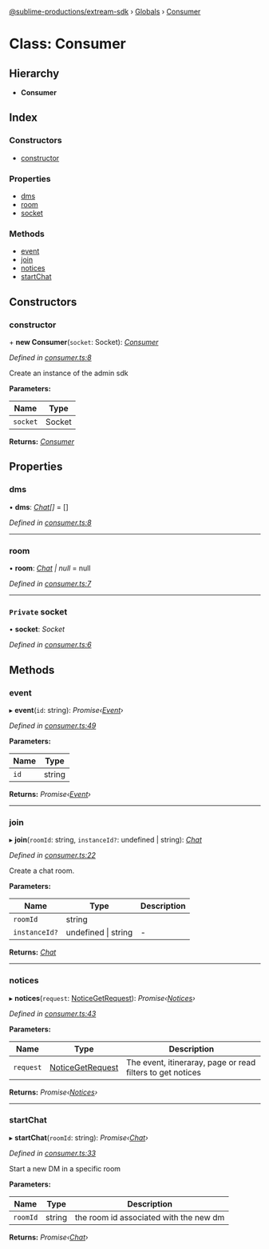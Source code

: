 [@sublime-productions/extream-sdk](../README.md) › [Globals](../globals.md) › [Consumer](consumer.md)

# Class: Consumer

## Hierarchy

* **Consumer**

## Index

### Constructors

* [constructor](consumer.md#constructor)

### Properties

* [dms](consumer.md#dms)
* [room](consumer.md#room)
* [socket](consumer.md#private-socket)

### Methods

* [event](consumer.md#event)
* [join](consumer.md#join)
* [notices](consumer.md#notices)
* [startChat](consumer.md#startchat)

## Constructors

###  constructor

\+ **new Consumer**(`socket`: Socket): *[Consumer](consumer.md)*

*Defined in [consumer.ts:8](https://github.com/Extream-SaaS/ex-sdk/blob/d73bdfb/src/consumer.ts#L8)*

Create an instance of the admin sdk

**Parameters:**

Name | Type |
------ | ------ |
`socket` | Socket |

**Returns:** *[Consumer](consumer.md)*

## Properties

###  dms

• **dms**: *[Chat](chat.md)[]* = []

*Defined in [consumer.ts:8](https://github.com/Extream-SaaS/ex-sdk/blob/d73bdfb/src/consumer.ts#L8)*

___

###  room

• **room**: *[Chat](chat.md) | null* = null

*Defined in [consumer.ts:7](https://github.com/Extream-SaaS/ex-sdk/blob/d73bdfb/src/consumer.ts#L7)*

___

### `Private` socket

• **socket**: *Socket*

*Defined in [consumer.ts:6](https://github.com/Extream-SaaS/ex-sdk/blob/d73bdfb/src/consumer.ts#L6)*

## Methods

###  event

▸ **event**(`id`: string): *Promise‹[Event](event.md)›*

*Defined in [consumer.ts:49](https://github.com/Extream-SaaS/ex-sdk/blob/d73bdfb/src/consumer.ts#L49)*

**Parameters:**

Name | Type |
------ | ------ |
`id` | string |

**Returns:** *Promise‹[Event](event.md)›*

___

###  join

▸ **join**(`roomId`: string, `instanceId?`: undefined | string): *[Chat](chat.md)*

*Defined in [consumer.ts:22](https://github.com/Extream-SaaS/ex-sdk/blob/d73bdfb/src/consumer.ts#L22)*

Create a chat room.

**Parameters:**

Name | Type | Description |
------ | ------ | ------ |
`roomId` | string |   |
`instanceId?` | undefined &#124; string | - |

**Returns:** *[Chat](chat.md)*

___

###  notices

▸ **notices**(`request`: [NoticeGetRequest](../interfaces/noticegetrequest.md)): *Promise‹[Notices](notices.md)›*

*Defined in [consumer.ts:43](https://github.com/Extream-SaaS/ex-sdk/blob/d73bdfb/src/consumer.ts#L43)*

**Parameters:**

Name | Type | Description |
------ | ------ | ------ |
`request` | [NoticeGetRequest](../interfaces/noticegetrequest.md) | The event, itineraray, page or read filters to get notices  |

**Returns:** *Promise‹[Notices](notices.md)›*

___

###  startChat

▸ **startChat**(`roomId`: string): *Promise‹[Chat](chat.md)›*

*Defined in [consumer.ts:33](https://github.com/Extream-SaaS/ex-sdk/blob/d73bdfb/src/consumer.ts#L33)*

Start a new DM in a specific room

**Parameters:**

Name | Type | Description |
------ | ------ | ------ |
`roomId` | string | the room id associated with the new dm  |

**Returns:** *Promise‹[Chat](chat.md)›*
